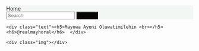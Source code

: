 <!DOCTYPE html>
<html lang="en">
<head>
    <meta charset="UTF-8">
    <meta name="viewport" content="width=device-width, initial-scale=1.0">
    <link href="https://cdn.jsdelivr.net/npm/bootstrap@5.0.1/dist/css/bootstrap.min.css" rel="stylesheet" integrity="sha384-+0n0xVW2eSR5OomGNYDnhzAbDsOXxcvSN1TPprVMTNDbiYZCxYbOOl7+AMvyTG2x" crossorigin="anonymous">
    <link rel="stylesheet" href="Mayhoral.css">
    <link rel="preconnect" href="https://fonts.gstatic.com"> </link>
    <title>Document</title>
</head>
<body>
    <nav class="navbar navbar-light" style=" background:rgba(234, 241, 234, 0.5);">
        <div class="container-fluid">
          <a class="navbar-brand">Home</a>
          <form class="d-flex">
            <input class="form-control me-2" type="search" placeholder="Search" aria-label="Search">
            <button class="btn btn-outline-success" type="submit" style="background-color: #070706;" style="color: white;">Search</button>
          </form>
        </div>
      </nav>
    <div class="content">
    
    <div class="text"><h5>Mayowa Ayeni Oluwatimilehin <br></h5> <h6>@realmayhoral</h6>  </div>
        
    <div class="img"></div>
</div>
</body>
<div class="footer"></div>
</html>
